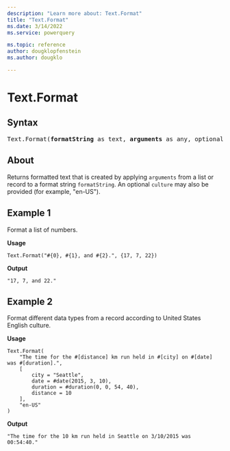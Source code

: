 ```yaml
---
description: "Learn more about: Text.Format"
title: "Text.Format"
ms.date: 3/14/2022
ms.service: powerquery

ms.topic: reference
author: dougklopfenstein
ms.author: dougklo

---
```

# Text.Format

## Syntax

<pre>
Text.Format(<b>formatString</b> as text, <b>arguments</b> as any, optional <b>culture</b> as nullable text) as text
</pre>
  
## About

Returns formatted text that is created by applying `arguments` from a list or record to a format string `formatString`. An optional `culture` may also be provided (for example, "en-US").

## Example 1

Format a list of numbers.

**Usage**

```powerquery-m
Text.Format("#{0}, #{1}, and #{2}.", {17, 7, 22})
```

**Output**

`"17, 7, and 22."`

## Example 2

Format different data types from a record according to United States English culture.

**Usage**

```powerquery-m
Text.Format(
    "The time for the #[distance] km run held in #[city] on #[date] was #[duration].",
    [
        city = "Seattle",
        date = #date(2015, 3, 10),
        duration = #duration(0, 0, 54, 40),
        distance = 10
    ],
    "en-US"
)
```

**Output**

`"The time for the 10 km run held in Seattle on 3/10/2015 was 00:54:40."`
